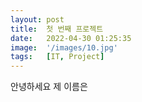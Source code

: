 ```yaml
---
layout: post
title:  첫 번째 프로젝트
date:   2022-04-30 01:25:35
image:  '/images/10.jpg'
tags:   [IT, Project]
---
```

안녕하세요 제 이름은